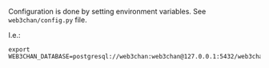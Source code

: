 Configuration is done by setting environment variables. See `web3chan/config.py` file.

I.e.:
```
export WEB3CHAN_DATABASE=postgresql://web3chan:web3chan@127.0.0.1:5432/web3chan
```
